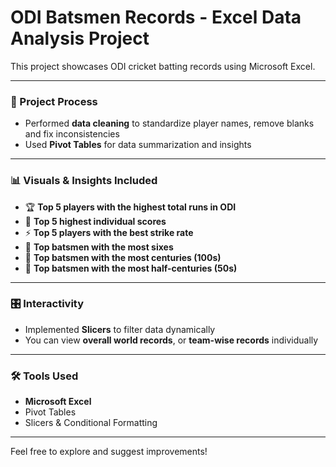 # ODI Batsmen Records - Excel Data Analysis Project

This project showcases ODI cricket batting records using Microsoft Excel.

---

### 🔧 Project Process

- Performed **data cleaning** to standardize player names, remove blanks and fix inconsistencies  
- Used **Pivot Tables** for data summarization and insights  

---

### 📊 Visuals & Insights Included

- 🏆 **Top 5 players with the highest total runs in ODI**
- 🚀 **Top 5 highest individual scores**
- ⚡ **Top 5 players with the best strike rate**
- 🔨 **Top batsmen with the most sixes**
- 🎯 **Top batsmen with the most centuries (100s)**
- 🏅 **Top batsmen with the most half-centuries (50s)**

---

### 🎛 Interactivity

- Implemented **Slicers** to filter data dynamically  
- You can view **overall world records**, or **team-wise records** individually

---

### 🛠 Tools Used

- **Microsoft Excel**
- Pivot Tables  
- Slicers & Conditional Formatting

---

Feel free to explore and suggest improvements!
